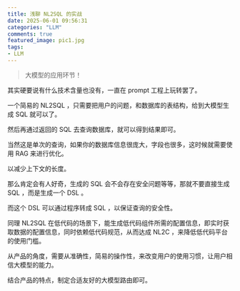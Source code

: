 ```yaml
---
title: 浅聊 NL2SQL 的实战
date: 2025-06-01 09:56:31
categories: "LLM"
comments: true
featured_image: pic1.jpg
tags:
- LLM
---
```


<!-- no node  -->

<!-- more -->

> 大模型的应用环节！

其实硬要说有什么技术含量也没有，一直在 prompt 工程上玩转罢了。

一个简易的 NL2SQL ，只需要把用户的问题，和数据库的表结构，给到大模型生成 SQL 就可以了。

然后再通过返回的 SQL 去查询数据库，就可以得到结果即可。

当然这是单次的查询，如果你的数据库信息很庞大，字段也很多，这时候就需要使用 RAG 来进行优化。

以减少上下文的长度。

那么肯定会有人好奇，生成的 SQL 会不会存在安全问题等等，那就不要直接生成 SQL ，而是生成一个 DSL 。

而这个 DSL 可以通过程序转成 SQL ，以保证查询的安全性。

同理 NL2SQL 在低代码的场景下，能生成低代码组件所需的配置信息，即实时获取数据的配置信息，同时依赖低代码规范，从而达成 NL2C ，来降低低代码平台的使用门槛。

从产品的角度，需要从准确性，简易的操作性，来改变用户的使用习惯，让用户相信大模型的能力。

结合产品的特点，制定合适友好的大模型路由即可。
